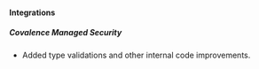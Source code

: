 
#### Integrations
##### Covalence Managed Security
- Added type validations and other internal code improvements.
